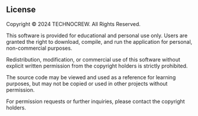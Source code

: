 ## License
Copyright © 2024 TECHNOCREW. All Rights Reserved.

This software is provided for educational and personal use only. Users are granted the right to download, compile, and run the application for personal, non-commercial purposes.

Redistribution, modification, or commercial use of this software without explicit written permission from the copyright holders is strictly prohibited.

The source code may be viewed and used as a reference for learning purposes, but may not be copied or used in other projects without permission.

For permission requests or further inquiries, please contact the copyright holders.
